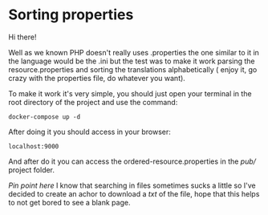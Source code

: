 # Sorting properties

Hi there!

Well as we known PHP doesn't really uses .properties the one similar to it in the language would be the .ini 
but the test was to make it work parsing the resource.properties and sorting the translations alphabetically (
enjoy it, go crazy with the properties file, do whatever you want).

To make it work it's very simple, you should just open your terminal in the root directory of the project
and use the command:

```
docker-compose up -d
```

After doing it you should access in your browser:

```
localhost:9000
```

And after do it you can access the ordered-resource.properties in the *pub/* project folder.

*Pin point here* I know that searching in files sometimes sucks a little so I've decided to create an achor to download a *txt*
of the file, hope that this helps to not get bored to see a blank page.
